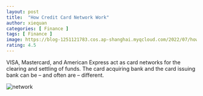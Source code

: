 ```yaml
---
layout: post
title:  "How Credit Card Network Work"
author: xiequan
categories: [ Finance ]
tags: [ Finance ]
image: https://blog-1251121783.cos.ap-shanghai.myqcloud.com/2022/07/how_visa_and_ma_work.png
rating: 4.5
---
```



VISA, Mastercard, and American Express act as card networks for the clearing and settling of funds. The card acquiring bank and the card issuing bank can be – and often are – different.

![network](https://blog-1251121783.cos.ap-shanghai.myqcloud.com/2022/07/how_visa_and_ma_work.png) 